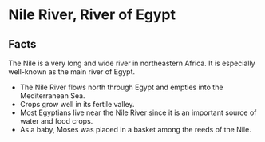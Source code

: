 # Nile River, River of Egypt

## Facts

The Nile is a very long and wide river in northeastern Africa. It is especially well-known as the main river of Egypt.

* The Nile River flows north through Egypt and empties into the Mediterranean Sea.
* Crops grow well in its fertile valley.
* Most Egyptians live near the Nile River since it is an important source of water and food crops.
* As a baby, Moses was placed in a basket among the reeds of the Nile.